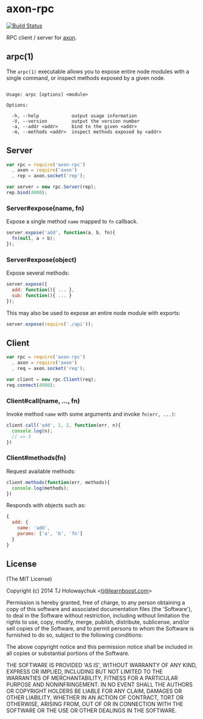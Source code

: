 
# axon-rpc

[![Build Status](https://travis-ci.org/Unitech/pm2-axon-rpc.png)](https://travis-ci.org/unitech/pm2-axon-rpc)

  RPC client / server for [axon](https://github.com/visionmedia/axon).

## arpc(1)

  The `arpc(1)` executable allows you to expose entire
  node modules with a single command, or inspect
  methods exposed by a given node.

```

Usage: arpc [options] <module>

Options:

  -h, --help            output usage information
  -V, --version         output the version number
  -a, --addr <addr>     bind to the given <addr>
  -m, --methods <addr>  inspect methods exposed by <addr>

```

## Server

```js
var rpc = require('axon-rpc')
  , axon = require('axon')
  , rep = axon.socket('rep');

var server = new rpc.Server(rep);
rep.bind(4000);
```

### Server#expose(name, fn)

  Expose a single method `name` mapped to `fn` callback.

```js
server.expose('add', function(a, b, fn){
  fn(null, a + b);
});
```

### Server#expose(object)

  Expose several methods:

```js
server.expose({
  add: function(){ ... },
  sub: function(){ ... }
});
```

  This may also be used to expose
  an entire node module with exports:

```js
server.expose(require('./api'));
```

## Client

```js
var rpc = require('axon-rpc')
  , axon = require('axon')
  , req = axon.socket('req');

var client = new rpc.Client(req);
req.connect(4000);
```

### Client#call(name, ..., fn)

  Invoke method `name` with some arguments and invoke `fn(err, ...)`:

```js
client.call('add', 1, 2, function(err, n){
  console.log(n);
  // => 3
})
```

### Client#methods(fn)

  Request available methods:

```js
client.methods(function(err, methods){
  console.log(methods);
})
```

  Responds with objects such as:

```js
{
  add: {
    name: 'add',
    params: ['a', 'b', 'fn']
  }
}
```

## License

(The MIT License)

Copyright (c) 2014 TJ Holowaychuk &lt;tj@learnboost.com&gt;

Permission is hereby granted, free of charge, to any person obtaining
a copy of this software and associated documentation files (the
'Software'), to deal in the Software without restriction, including
without limitation the rights to use, copy, modify, merge, publish,
distribute, sublicense, and/or sell copies of the Software, and to
permit persons to whom the Software is furnished to do so, subject to
the following conditions:

The above copyright notice and this permission notice shall be
included in all copies or substantial portions of the Software.

THE SOFTWARE IS PROVIDED 'AS IS', WITHOUT WARRANTY OF ANY KIND,
EXPRESS OR IMPLIED, INCLUDING BUT NOT LIMITED TO THE WARRANTIES OF
MERCHANTABILITY, FITNESS FOR A PARTICULAR PURPOSE AND NONINFRINGEMENT.
IN NO EVENT SHALL THE AUTHORS OR COPYRIGHT HOLDERS BE LIABLE FOR ANY
CLAIM, DAMAGES OR OTHER LIABILITY, WHETHER IN AN ACTION OF CONTRACT,
TORT OR OTHERWISE, ARISING FROM, OUT OF OR IN CONNECTION WITH THE
SOFTWARE OR THE USE OR OTHER DEALINGS IN THE SOFTWARE.
